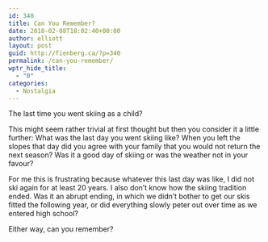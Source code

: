 ```yaml
---
id: 340
title: Can You Remember?
date: 2018-02-08T18:02:40+00:00
author: elliott
layout: post
guid: http://fienberg.ca/?p=340
permalink: /can-you-remember/
wptr_hide_title:
  - "0"
categories:
  - Nostalgia
---
```

The last time you went skiing as a child?

This might seem rather trivial at first thought but then you consider it a little further: What was the last day you went skiing like? When you left the slopes that day did you agree with your family that you would not return the next season? Was it a good day of skiing or was the weather not in your favour?

For me this is frustrating because whatever this last day was like, I did not ski again for at least 20 years. I also don&#8217;t know how the skiing tradition ended. Was it an abrupt ending, in which we didn&#8217;t bother to get our skis fitted the following year, or did everything slowly peter out over time as we entered high school?

Either way, can you remember?